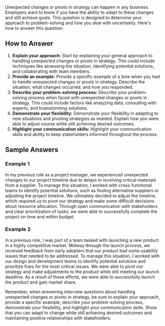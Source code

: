 
Unexpected changes or pivots in strategy can happen in any business. Employers want to know if you have the ability to adapt to these changes and still achieve goals. This question is designed to determine your approach to problem-solving and how you deal with uncertainty. Here's how to answer this question:

How to Answer
-------------

1. **Explain your approach:** Start by explaining your general approach to handling unexpected changes or pivots in strategy. This could include techniques like assessing the situation, identifying potential solutions, and collaborating with team members.
2. **Provide an example:** Provide a specific example of a time when you had to handle unexpected changes or pivots in strategy. Describe the situation, what changes occurred, and how you responded.
3. **Describe your problem-solving process:** Describe your problem-solving process when faced with unexpected changes or pivots in strategy. This could include factors like analyzing data, consulting with experts, and brainstorming solutions.
4. **Demonstrate your flexibility:** Demonstrate your flexibility in adapting to new situations and pivoting strategies as needed. Explain how you were able to adjust course while still achieving desired outcomes.
5. **Highlight your communication skills:** Highlight your communication skills and ability to keep stakeholders informed throughout the process.

Sample Answers
--------------

### Example 1

In my previous role as a project manager, we experienced unexpected changes to our project timeline due to delays in receiving critical materials from a supplier. To manage this situation, I worked with cross-functional teams to identify potential solutions, such as finding alternative suppliers or adjusting the project timeline. We ultimately decided to adjust the timeline, which required us to pivot our strategy and make some difficult decisions about resource allocation. Through open communication with stakeholders and clear prioritization of tasks, we were able to successfully complete the project on time and within budget.

### Example 2

In a previous role, I was part of a team tasked with launching a new product in a highly competitive market. Midway through the launch process, we received feedback from early adopters that our product had some usability issues that needed to be addressed. To manage this situation, I worked with our design and development teams to identify potential solutions and prioritize fixes for the most critical issues. We were able to pivot our strategy and make adjustments to the product while still meeting our launch deadline. As a result of these efforts, we were able to successfully launch the product and gain market share.

Remember, when answering interview questions about handling unexpected changes or pivots in strategy, be sure to explain your approach, provide a specific example, describe your problem-solving process, demonstrate your flexibility, and highlight your communication skills. Show that you can adapt to change while still achieving desired outcomes and maintaining positive relationships with stakeholders.
